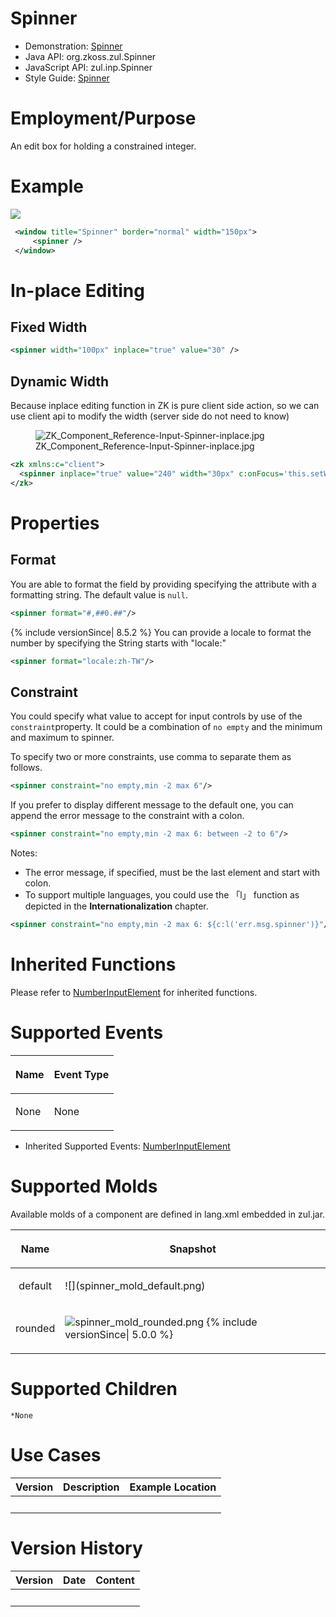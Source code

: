 

# Spinner

- Demonstration:
  [Spinner](http://www.zkoss.org/zkdemo/input/form_sample)
- Java API: <javadoc>org.zkoss.zul.Spinner</javadoc>
- JavaScript API: <javadoc directory="jsdoc">zul.inp.Spinner</javadoc>
- Style Guide: [
  Spinner](ZK_Style_Guide/XUL_Component_Specification/Spinner)

# Employment/Purpose

An edit box for holding a constrained integer.

# Example

![](ZKComRef_Spinner.png)

``` xml
 <window title="Spinner" border="normal" width="150px">
     <spinner />
 </window>
```

# In-place Editing

## Fixed Width

``` xml
<spinner width="100px" inplace="true" value="30" />
```

## Dynamic Width

Because inplace editing function in ZK is pure client side action, so we
can use client api to modify the width (server side do not need to know)

<figure>
<img src="ZK_Component_Reference-Input-Spinner-inplace.jpg"
title="ZK_Component_Reference-Input-Spinner-inplace.jpg" />
<figcaption>ZK_Component_Reference-Input-Spinner-inplace.jpg</figcaption>
</figure>

``` xml
<zk xmlns:c="client">
  <spinner inplace="true" value="240" width="30px" c:onFocus='this.setWidth("60px")' c:onBlur='this.setWidth("30px")' />
</zk>
```

# Properties

## Format

You are able to format the field by providing specifying the attribute
with a formatting string. The default value is `null`.

``` xml
<spinner format="#,##0.##"/>
```

{% include versionSince\| 8.5.2 %} You can provide a locale to format
the number by specifying the String starts with "locale:"

``` xml
<spinner format="locale:zh-TW"/>
```

## Constraint

You could specify what value to accept for input controls by use of the
`constraint`property. It could be a combination of `no empty` and the
minimum and maximum to spinner.

To specify two or more constraints, use comma to separate them as
follows.

``` xml
<spinner constraint="no empty,min -2 max 6"/>
```

If you prefer to display different message to the default one, you can
append the error message to the constraint with a colon.

``` xml
<spinner constraint="no empty,min -2 max 6: between -2 to 6"/>
```

Notes:

- The error message, if specified, must be the last element and start
  with colon.
- To support multiple languages, you could use the 「l」 function as
  depicted in the **Internationalization** chapter.

``` xml
<spinner constraint="no empty,min -2 max 6: ${c:l('err.msg.spinner')}"/>
```

# Inherited Functions

Please refer to [
NumberInputElement](ZK_Component_Reference/Base_Components/NumberInputElement)
for inherited functions.

# Supported Events

<table>
<thead>
<tr class="header">
<th><center>
<p>Name</p>
</center></th>
<th><center>
<p>Event Type</p>
</center></th>
</tr>
</thead>
<tbody>
<tr class="odd">
<td><p>None</p></td>
<td><p>None</p></td>
</tr>
</tbody>
</table>

- Inherited Supported Events: [
  NumberInputElement](ZK_Component_Reference/Base_Components/NumberInputElement#Supported_Events)

# Supported Molds

Available molds of a component are defined in lang.xml embedded in
zul.jar.

<table>
<thead>
<tr class="header">
<th><center>
<p>Name</p>
</center></th>
<th><center>
<p>Snapshot</p>
</center></th>
</tr>
</thead>
<tbody>
<tr class="odd">
<td><center>
<p>default</p>
</center></td>
<td>![](spinner_mold_default.png)</td>
</tr>
<tr class="even">
<td><center>
<p>rounded</p>
</center></td>
<td><p><img src="spinner_mold_rounded.png"
title="spinner_mold_rounded.png" alt="spinner_mold_rounded.png" /> {%
include versionSince| 5.0.0 %}</p></td>
</tr>
</tbody>
</table>

# Supported Children

`*None`

# Use Cases

| Version | Description | Example Location |
|---------|-------------|------------------|
|         |             |                  |

# Version History



| Version | Date | Content |
|---------|------|---------|
|         |      |         |


